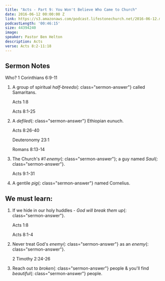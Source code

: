 ```yaml
---
title: "Acts - Part 9: You Won't Believe Who Came to Church"
date: 2016-06-12 00:00:00 Z
link: https://s3.amazonaws.com/podcast.lifestonechurch.net/2016-06-12.mp3
podcastLength: '00:46:15'
size: 44394240
image: 
speaker: Pastor Ben Helton
description: Acts
verse: Acts 8:2-11:18
---
```


## Sermon Notes

Who? 1 Corinthians 6:9-11

1. A group of spiritual *half-breeds*{: class="sermon-answer"} called Samaritans.

    Acts 1:8

    Acts 8:1-25

2. A *defiled*{: class="sermon-answer"} Ethiopian eunuch.

   Acts 8:26-40

   Deuteronomy 23:1

   Romans 8:13-14

3. The Church's *#1 enemy*{: class="sermon-answer"}; a guy named *Saul*{: class="sermon-answer"}.

   Acts 9:1-31

4. A gentile *pig*{: class="sermon-answer"} named Cornelius.

## We must learn:

1. If we hide in our holy huddles - *God will break them up*{: class="sermon-answer"}.

   Acts 1:8

   Acts 8:1-4

2. Never treat God's *enemy*{: class="sermon-answer"} as an *enemy*{: class="sermon-answer"}.

   2 Timothy 2:24-26

3. Reach out to *broken*{: class="sermon-answer"} people & you'll find *beautiful*{: class="sermon-answer"} people.
